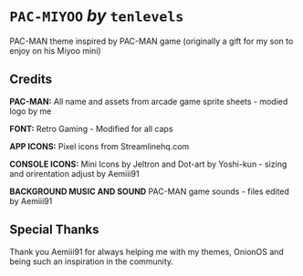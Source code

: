 # `PAC-MIYOO` *by* `tenlevels`

PAC-MAN theme inspired by PAC-MAN game 
(originally a gift for my son to enjoy on his Miyoo mini)


## Credits

**PAC-MAN:** All name and assets from arcade game sprite sheets - modied logo by me

**FONT:** Retro Gaming - Modified for all caps

**APP ICONS:** Pixel icons from Streamlinehq.com

**CONSOLE ICONS:** Mini Icons by Jeltron and Dot-art by Yoshi-kun - sizing and orirentation adjust by Aemiii91

**BACKGROUND MUSIC AND SOUND** PAC-MAN game sounds - files edited by Aemiii91



## Special Thanks

Thank you Aemiii91 for always helping me with my themes, OnionOS and being such an inspiration in the community.
